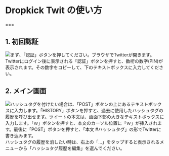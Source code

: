 # Dropkick Twit の使い方
===


## 1. 初回認証

![まず、「認証」ボタンを押してください。ブラウザでTwitterが開きます。Twitterにログイン後に表示される「認証」ボタンを押すと、数桁の数字(PIN)が表示されます。その数字をコピーして、下のテキストボックスに入力してください。](http://ryogo.tokyo/dropkick/usage_auth.png)


## 2. メイン画面

![ハッシュタグを付けたい場合は、「POST」ボタンの上にあるテキストボックスに入力します。「HISTORY」ボタンを押すと、過去に使用したハッシュタグの履歴を呼び出せます。ツイートの本文は、画面下部の大きなテキストボックスに入力します。「ｗ」ボタンを押すと、本文のカーソル位置に「ｗ」が挿入されます。最後に「POST」ボタンを押すと、「本文 #ハッシュタグ」の形でTwitterに書き込みます。](http://ryogo.tokyo/dropkick/usage_main.png)  
ハッシュタグの履歴を消したい時は、右上の「&#8230;」をタップすると表示されるメニューから「ハッシュタグ履歴を編集」を選んでください。
